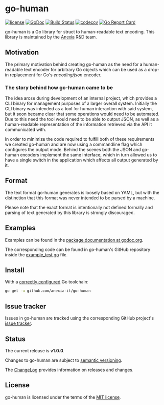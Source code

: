 # go-human

[![license](https://img.shields.io/github/license/mashape/apistatus.svg?maxAge=2592000)](https://github.com/anexia-it/go-human/blob/master/LICENSE)
[![GoDoc](https://godoc.org/github.com/anexia-it/go-human?status.svg)](https://godoc.org/github.com/anexia-it/go-human)
[![Build Status](https://travis-ci.org/anexia-it/go-human.svg?branch=master)](https://travis-ci.org/anexia-it/go-human)
[![codecov](https://codecov.io/gh/anexia-it/go-human/branch/master/graph/badge.svg)](https://codecov.io/gh/anexia-it/go-human)
[![Go Report Card](https://goreportcard.com/badge/github.com/anexia-it/go-human)](https://goreportcard.com/report/github.com/anexia-it/go-human)


go-human is a Go library for struct to human-readable text encoding. 
This library is maintained by the [Anexia](https://www.anexia-it.com/) R&D team.

## Motivation

The primary motivation behind creating go-human as the need for a human-readable text encoder for arbitrary Go objects which can be used as a drop-in replacement for Go's *encoding/json* encoder.

### The story behind how go-human came to be

The idea arose during development of an internal project, which provides a CLI binary for management purposes of a larger overall system.
Initially the CLI binary was intended as a tool for human interaction with said system, but it soon became clear that some operations would need to be automated.
Due to this need the tool would need to be able to output JSON, as well as a human-readable representation of the information retrieved via the API it communicated with.

In order to minimize the code required to fulfill both of these requirements we created go-human and are now using a commandline flag which configures the output mode. 
Behind the scenes both the JSON and go-human encoders implement the same interface, which in turn allowed us to have a single switch in the application which affects all output generated by it.

## Format

The text format go-human generates is loosely based on YAML, but with the distinction that this format was never intended to be parsed by a machine.

Please note that the exact format is intentionally not defined formally and parsing of text generated by this library is strongly discouraged.

## Examples

Examples can be found in the [package documentation at godoc.org](https://godoc.org/github.com/anexia-it/go-human#pkg-examples).

The corresponding code can be found in go-human's GitHub repository inside the [example_test.go](https://github.com/anexia-it/go-human/blob/master/example_test.go) file.


## Install

With a [correctly configured](https://golang.org/doc/install#testing) Go toolchain:

```sh
go get -u github.com/anexia-it/go-human
```

## Issue tracker

Issues in go-human are tracked using the corresponding GitHub project's [issue tracker](https://github.com/anexia-it/go-human/issues).

## Status

The current release is **v1.0.0**.

Changes to go-human are subject to [semantic versioning](http://semver.org/).

The [ChangeLog](https://github.com/anexia-it/go-human/blob/master/CHANGELOG.md) provides information on releases and changes.

## License

go-human is licensed under the terms of the [MIT license](https://github.com/anexia-it/go-human/blob/master/LICENSE).
